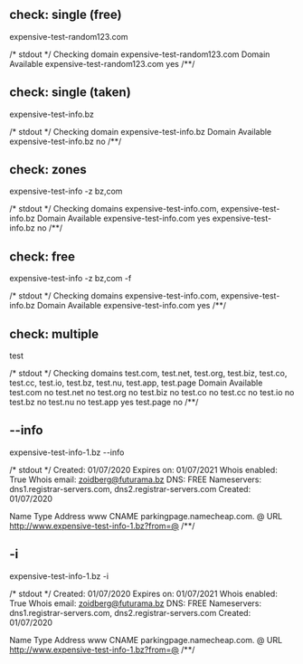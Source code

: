 ## check: single (free)
expensive-test-random123.com

/* stdout */
Checking domain expensive-test-random123.com
Domain                        Available
expensive-test-random123.com     yes
/**/

## check: single (taken)
expensive-test-info.bz

/* stdout */
Checking domain expensive-test-info.bz
Domain                  Available
expensive-test-info.bz     no
/**/

## check: zones
expensive-test-info -z bz,com

/* stdout */
Checking domains expensive-test-info.com, expensive-test-info.bz
Domain                   Available
expensive-test-info.com     yes
expensive-test-info.bz      no
/**/

## check: free
expensive-test-info -z bz,com -f

/* stdout */
Checking domains expensive-test-info.com, expensive-test-info.bz
Domain                   Available
expensive-test-info.com     yes
/**/

## check: multiple
test

/* stdout */
Checking domains test.com, test.net, test.org, test.biz, test.co, test.cc, test.io, test.bz, test.nu, test.app, test.page
Domain     Available
test.com      no
test.net      no
test.org      no
test.biz      no
test.co       no
test.cc       no
test.io       no
test.bz       no
test.nu       no
test.app      yes
test.page     no
/**/

## --info
expensive-test-info-1.bz --info

/* stdout */
Created:        01/07/2020
Expires on:     01/07/2021
Whois enabled:  True
Whois email:    zoidberg@futurama.bz
DNS:            FREE
Nameservers:    dns1.registrar-servers.com, dns2.registrar-servers.com
Created:        01/07/2020

Name  Type   Address
www   CNAME  parkingpage.namecheap.com.
@     URL    http://www.expensive-test-info-1.bz?from=@
/**/

## -i
expensive-test-info-1.bz -i

/* stdout */
Created:        01/07/2020
Expires on:     01/07/2021
Whois enabled:  True
Whois email:    zoidberg@futurama.bz
DNS:            FREE
Nameservers:    dns1.registrar-servers.com, dns2.registrar-servers.com
Created:        01/07/2020

Name  Type   Address
www   CNAME  parkingpage.namecheap.com.
@     URL    http://www.expensive-test-info-1.bz?from=@
/**/